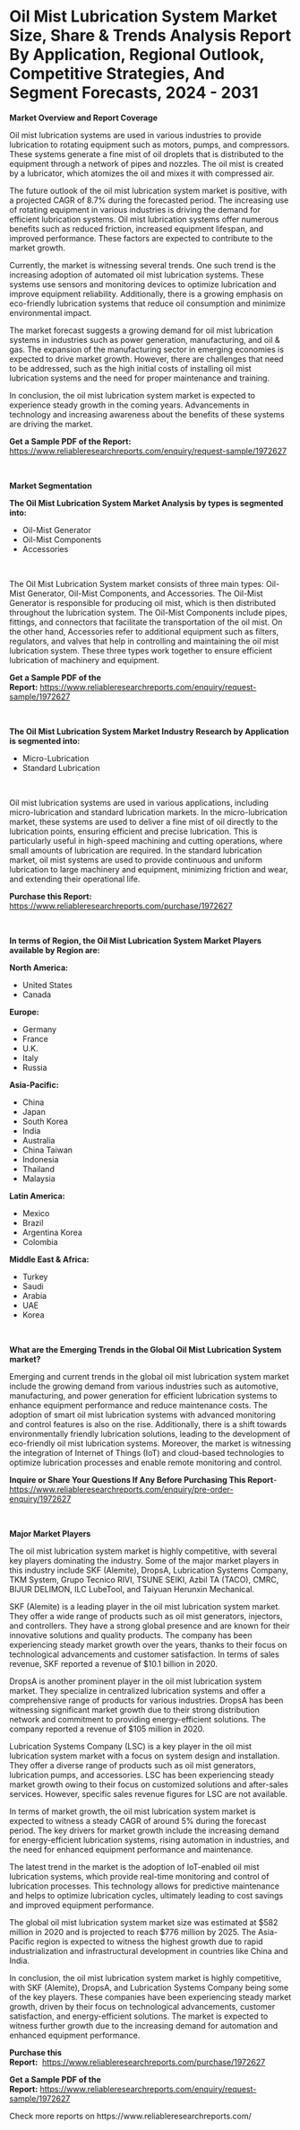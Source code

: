 <p><h1>Oil Mist Lubrication System Market Size, Share & Trends Analysis Report By Application, Regional Outlook, Competitive Strategies, And Segment Forecasts, 2024 - 2031</h1></p><p><strong>Market Overview and Report Coverage</strong></p>
<p><p>Oil mist lubrication systems are used in various industries to provide lubrication to rotating equipment such as motors, pumps, and compressors. These systems generate a fine mist of oil droplets that is distributed to the equipment through a network of pipes and nozzles. The oil mist is created by a lubricator, which atomizes the oil and mixes it with compressed air.</p><p>The future outlook of the oil mist lubrication system market is positive, with a projected CAGR of 8.7% during the forecasted period. The increasing use of rotating equipment in various industries is driving the demand for efficient lubrication systems. Oil mist lubrication systems offer numerous benefits such as reduced friction, increased equipment lifespan, and improved performance. These factors are expected to contribute to the market growth.</p><p>Currently, the market is witnessing several trends. One such trend is the increasing adoption of automated oil mist lubrication systems. These systems use sensors and monitoring devices to optimize lubrication and improve equipment reliability. Additionally, there is a growing emphasis on eco-friendly lubrication systems that reduce oil consumption and minimize environmental impact.</p><p>The market forecast suggests a growing demand for oil mist lubrication systems in industries such as power generation, manufacturing, and oil & gas. The expansion of the manufacturing sector in emerging economies is expected to drive market growth. However, there are challenges that need to be addressed, such as the high initial costs of installing oil mist lubrication systems and the need for proper maintenance and training.</p><p>In conclusion, the oil mist lubrication system market is expected to experience steady growth in the coming years. Advancements in technology and increasing awareness about the benefits of these systems are driving the market.</p></p>
<p><strong>Get a Sample PDF of the Report:</strong> <a href="https://www.reliableresearchreports.com/enquiry/request-sample/1972627">https://www.reliableresearchreports.com/enquiry/request-sample/1972627</a></p>
<p>&nbsp;</p>
<p><strong>Market Segmentation</strong></p>
<p><strong>The Oil Mist Lubrication System Market Analysis by types is segmented into:</strong></p>
<p><ul><li>Oil-Mist Generator</li><li>Oil-Mist Components</li><li>Accessories</li></ul></p>
<p>&nbsp;</p>
<p><p>The Oil Mist Lubrication System market consists of three main types: Oil-Mist Generator, Oil-Mist Components, and Accessories. The Oil-Mist Generator is responsible for producing oil mist, which is then distributed throughout the lubrication system. The Oil-Mist Components include pipes, fittings, and connectors that facilitate the transportation of the oil mist. On the other hand, Accessories refer to additional equipment such as filters, regulators, and valves that help in controlling and maintaining the oil mist lubrication system. These three types work together to ensure efficient lubrication of machinery and equipment.</p></p>
<p><strong>Get a Sample PDF of the Report:</strong>&nbsp;<a href="https://www.reliableresearchreports.com/enquiry/request-sample/1972627">https://www.reliableresearchreports.com/enquiry/request-sample/1972627</a></p>
<p>&nbsp;</p>
<p><strong>The Oil Mist Lubrication System Market Industry Research by Application is segmented into:</strong></p>
<p><ul><li>Micro-Lubrication</li><li>Standard Lubrication</li></ul></p>
<p>&nbsp;</p>
<p><p>Oil mist lubrication systems are used in various applications, including micro-lubrication and standard lubrication markets. In the micro-lubrication market, these systems are used to deliver a fine mist of oil directly to the lubrication points, ensuring efficient and precise lubrication. This is particularly useful in high-speed machining and cutting operations, where small amounts of lubrication are required. In the standard lubrication market, oil mist systems are used to provide continuous and uniform lubrication to large machinery and equipment, minimizing friction and wear, and extending their operational life.</p></p>
<p><strong>Purchase this Report:</strong>&nbsp; <a href="https://www.reliableresearchreports.com/purchase/1972627">https://www.reliableresearchreports.com/purchase/1972627</a></p>
<p>&nbsp;</p>
<p><strong>In terms of Region, the Oil Mist Lubrication System Market Players available by Region are:</strong></p>
<p>
    <p> <strong> North America: </strong>
        <ul>
            <li>United States</li>
            <li>Canada</li>
        </ul>
        </p> 
    <p> <strong> Europe: </strong>
        <ul>
            <li>Germany</li>
            <li>France</li>
            <li>U.K.</li>
            <li>Italy</li>
            <li>Russia</li>
        </ul>
        </p> 
    <p> <strong> Asia-Pacific: </strong>
        <ul>
            <li>China</li>
            <li>Japan</li>
            <li>South Korea</li>
            <li>India</li>
            <li>Australia</li>
            <li>China Taiwan</li>
            <li>Indonesia</li>
            <li>Thailand</li>
            <li>Malaysia</li>
        </ul>
        </p> 
    <p> <strong> Latin America: </strong>
        <ul>
            <li>Mexico</li>
            <li>Brazil</li>
            <li>Argentina Korea</li>
            <li>Colombia</li>
        </ul>
        </p> 
    <p> <strong> Middle East & Africa: </strong>
        <ul>
            <li>Turkey</li>
            <li>Saudi</li>
            <li>Arabia</li>
            <li>UAE</li>
            <li>Korea</li>
        </ul>
    </p>
    </p>
<p>&nbsp;</p>
<p><strong>What are the Emerging Trends in the Global Oil Mist Lubrication System market?</strong></p>
<p><p>Emerging and current trends in the global oil mist lubrication system market include the growing demand from various industries such as automotive, manufacturing, and power generation for efficient lubrication systems to enhance equipment performance and reduce maintenance costs. The adoption of smart oil mist lubrication systems with advanced monitoring and control features is also on the rise. Additionally, there is a shift towards environmentally friendly lubrication solutions, leading to the development of eco-friendly oil mist lubrication systems. Moreover, the market is witnessing the integration of Internet of Things (IoT) and cloud-based technologies to optimize lubrication processes and enable remote monitoring and control.</p></p>
<p><strong>Inquire or Share Your Questions If Any Before Purchasing This Report</strong>- <a href="https://www.reliableresearchreports.com/enquiry/pre-order-enquiry/1972627">https://www.reliableresearchreports.com/enquiry/pre-order-enquiry/1972627</a></p>
<p>&nbsp;</p>
<p><strong>Major Market Players</strong></p>
<p><p>The oil mist lubrication system market is highly competitive, with several key players dominating the industry. Some of the major market players in this industry include SKF (Alemite), DropsA, Lubrication Systems Company, TKM System, Grupo Tecnico RIVI, TSUNE SEIKI, Azbil TA (TACO), CMRC, BIJUR DELIMON, ILC LubeTool, and Taiyuan Herunxin Mechanical.</p><p>SKF (Alemite) is a leading player in the oil mist lubrication system market. They offer a wide range of products such as oil mist generators, injectors, and controllers. They have a strong global presence and are known for their innovative solutions and quality products. The company has been experiencing steady market growth over the years, thanks to their focus on technological advancements and customer satisfaction. In terms of sales revenue, SKF reported a revenue of $10.1 billion in 2020.</p><p>DropsA is another prominent player in the oil mist lubrication system market. They specialize in centralized lubrication systems and offer a comprehensive range of products for various industries. DropsA has been witnessing significant market growth due to their strong distribution network and commitment to providing energy-efficient solutions. The company reported a revenue of $105 million in 2020.</p><p>Lubrication Systems Company (LSC) is a key player in the oil mist lubrication system market with a focus on system design and installation. They offer a diverse range of products such as oil mist generators, lubrication pumps, and accessories. LSC has been experiencing steady market growth owing to their focus on customized solutions and after-sales services. However, specific sales revenue figures for LSC are not available.</p><p>In terms of market growth, the oil mist lubrication system market is expected to witness a steady CAGR of around 5% during the forecast period. The key drivers for market growth include the increasing demand for energy-efficient lubrication systems, rising automation in industries, and the need for enhanced equipment performance and maintenance.</p><p>The latest trend in the market is the adoption of IoT-enabled oil mist lubrication systems, which provide real-time monitoring and control of lubrication processes. This technology allows for predictive maintenance and helps to optimize lubrication cycles, ultimately leading to cost savings and improved equipment performance.</p><p>The global oil mist lubrication system market size was estimated at $582 million in 2020 and is projected to reach $776 million by 2025. The Asia-Pacific region is expected to witness the highest growth due to rapid industrialization and infrastructural development in countries like China and India.</p><p>In conclusion, the oil mist lubrication system market is highly competitive, with SKF (Alemite), DropsA, and Lubrication Systems Company being some of the key players. These companies have been experiencing steady market growth, driven by their focus on technological advancements, customer satisfaction, and energy-efficient solutions. The market is expected to witness further growth due to the increasing demand for automation and enhanced equipment performance.</p></p>
<p><strong>Purchase this Report:</strong>&nbsp;&nbsp;<a href="https://www.reliableresearchreports.com/purchase/1972627">https://www.reliableresearchreports.com/purchase/1972627</a></p>
<p></p>
<p><strong>Get a Sample PDF of the Report:</strong>&nbsp;<a href="https://www.reliableresearchreports.com/enquiry/request-sample/1972627">https://www.reliableresearchreports.com/enquiry/request-sample/1972627</a></p>
<p>Check more reports on https://www.reliableresearchreports.com/</p>